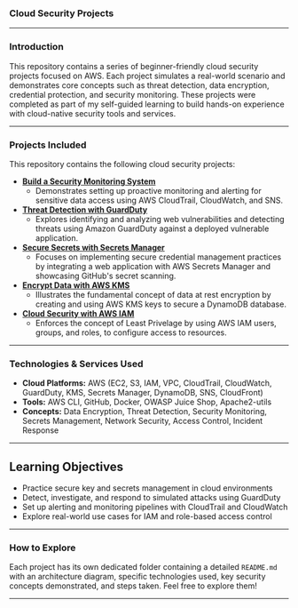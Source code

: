 ### Cloud Security Projects
---
### Introduction
This repository contains a series of beginner-friendly cloud security projects focused on AWS. Each project simulates a real-world scenario and demonstrates core concepts such as threat detection, data encryption, credential protection, and security monitoring.
These projects were completed as part of my self-guided learning to build hands-on experience with cloud-native security tools and services.

---
### Projects Included

This repository contains the following cloud security projects:

* **[Build a Security Monitoring System](Security-Monitoring-System)**
    * Demonstrates setting up proactive monitoring and alerting for sensitive data access using AWS CloudTrail, CloudWatch, and SNS.
* **[Threat Detection with GuardDuty](Threat-Detection)**
    * Explores identifying and analyzing web vulnerabilities and detecting threats using Amazon GuardDuty against a deployed vulnerable application.
* **[Secure Secrets with Secrets Manager](Secure-Secrets)**
    * Focuses on implementing secure credential management practices by integrating a web application with AWS Secrets Manager and showcasing GitHub's secret scanning.
* **[Encrypt Data with AWS KMS](Encrypt-Data)**
    * Illustrates the fundamental concept of data at rest encryption by creating and using AWS KMS keys to secure a DynamoDB database.
* **[Cloud Security with AWS IAM](Security-with-AWS-IAM)**
    * Enforces the concept of Least Privelage by using AWS IAM users, groups, and roles, to configure access to resources.

---
### Technologies & Services Used

* **Cloud Platforms:** AWS (EC2, S3, IAM, VPC, CloudTrail, CloudWatch, GuardDuty, KMS, Secrets Manager, DynamoDB, SNS, CloudFront)
* **Tools:** AWS CLI, GitHub, Docker, OWASP Juice Shop, Apache2-utils
* **Concepts:** Data Encryption, Threat Detection, Security Monitoring, Secrets Management, Network Security, Access Control, Incident Response

---
## Learning Objectives

- Practice secure key and secrets management in cloud environments
- Detect, investigate, and respond to simulated attacks using GuardDuty
- Set up alerting and monitoring pipelines with CloudTrail and CloudWatch
- Explore real-world use cases for IAM and role-based access control

---
### How to Explore

Each project has its own dedicated folder containing a detailed `README.md` with an architecture diagram, specific technologies used, key security concepts demonstrated, and steps taken. Feel free to explore them!

---



